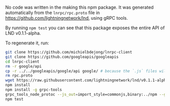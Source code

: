 
No code was written in the making this npm package.
It was generated automatically from the `lnrpc/rpc.proto` file in https://github.com/lightningnetwork/lnd, using gRPC tools.

By running `npm test` you can see that this package exposes the entire API of LND v0.1.1-alpha.

To regenerate it, run:

```sh
git clone https://github.com/michielbdejong/lnrpc-client
git clone https://github.com/googleapis/googleapis
cd lnrpc-client
rm -r google/api
cp -r ../../googleapis/google/api google/ # because the `.js` files will be generated next to the `.proto` files
rm rpc.proto
wget https://raw.githubusercontent.com/lightningnetwork/lnd/v0.1.1-alpha/lnrpc/rpc.proto # use wget instead of git clone as long as this is just one file
npm install
npm install -g grpc-tools
grpc_tools_node_protoc --js_out=import_style=commonjs,binary:../npm --grpc_out=../npm --plugin=protoc-gen-grpc=`which grpc_tools_node_protoc_plugin` rpc.proto
npm test
```
